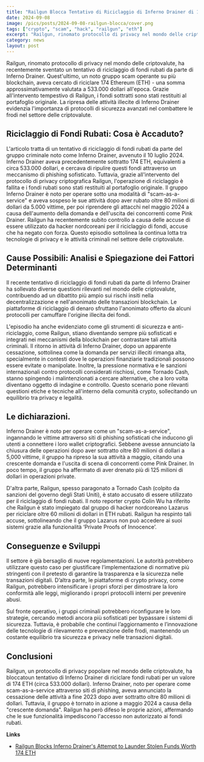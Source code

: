 ```yaml
---
title: "Railgun Blocca Tentativo di Riciclaggio di Inferno Drainer di 174 ETH."
date: 2024-09-08
image: /pics/posts/2024-09-08-railgun-blocca/cover.png
tags: ["crypto", "scam", "hack", "railgun", "eth"]
excerpt: "Railgun, rinomato protocollo di privacy nel mondo delle criptovalute, ha recentemente sventato un tentativo di riciclaggio di fondi rubati da parte di Inferno Drainer. Quest'ultimo, un noto gruppo s..."
category: news
layout: post
---
```




Railgun, rinomato protocollo di privacy nel mondo delle criptovalute, ha recentemente sventato un tentativo di riciclaggio di fondi rubati da parte di Inferno Drainer. Quest'ultimo, un noto gruppo scam operante su più blockchain, aveva cercato di riciclare 174 Ethereum (ETH) - una somma approssimativamente valutata a 533.000 dollari all'epoca. Grazie all'intervento tempestivo di Railgun, i fondi sottratti sono stati restituiti al portafoglio originale. La ripresa delle attività illecite di Inferno Drainer evidenzia l'importanza di protocolli di sicurezza avanzati nel combattere le frodi nel settore delle criptovalute.

Riciclaggio di Fondi Rubati: Cosa è Accaduto?
-----------

L'articolo tratta di un tentativo di riciclaggio di fondi rubati da parte del gruppo criminale noto come Inferno Drainer, avvenuto il 10 luglio 2024. Inferno Drainer aveva precedentemente sottratto 174 ETH, equivalenti a circa 533.000 dollari, e cercava di ripulire questi fondi attraverso un meccanismo di phishing sofisticato. Tuttavia, grazie all'intervento del protocollo di privacy criptografica Railgun, l'operazione di riciclaggio è fallita e i fondi rubati sono stati restituiti al portafoglio originale. Il gruppo Inferno Drainer è noto per operare sotto una modalità di "scam-as-a-service" e aveva sospeso le sue attività dopo aver rubato oltre 80 milioni di dollari da 5.000 vittime, per poi riprendere gli attacchi nel maggio 2024 a causa dell'aumento della domanda e dell'uscita dei concorrenti come Pink Drainer. Railgun ha recentemente subito controllo a causa delle accuse di essere utilizzato da hacker nordcoreani per il riciclaggio di fondi, accuse che ha negato con forza. Questo episodio sottolinea la continua lotta tra tecnologie di privacy e le attività criminali nel settore delle criptovalute.


Cause Possibili: Analisi e Spiegazione dei Fattori Determinanti
-----------

Il recente tentativo di riciclaggio di fondi rubati da parte di Inferno Drainer ha sollevato diverse questioni rilevanti nel mondo delle criptovalute, contribuendo ad un dibattito più ampio sui rischi insiti nella decentralizzazione e nell'anonimato delle transazioni blockchain. Le piattaforme di riciclaggio di denaro sfruttano l'anonimato offerto da alcuni protocolli per camuffare l'origine illecita dei fondi. 

L'episodio ha anche evidenziato come gli strumenti di sicurezza e anti-riciclaggio, come Railgun, stiano diventando sempre più sofisticati e integrati nei meccanismi della blockchain per contrastare tali attività criminali. Il ritorno in attività di Inferno Drainer, dopo un apparente cessazione, sottolinea come la domanda per servizi illeciti rimanga alta, specialmente in contesti dove le operazioni finanziarie tradizionali possono essere evitate o manipolate. Inoltre, la pressione normativa e le sanzioni internazionali contro protocolli considerati rischiosi, come Tornado Cash, stanno spingendo i malintenzionati a cercare alternative, che a loro volta diventano oggetto di indagine e controllo. Questo scenario pone rilevanti questioni etiche e tecniche all'interno della comunità crypto, sollecitando un equilibrio tra privacy e legalità.

Le dichiarazioni.
-----------

Inferno Drainer è noto per operare come un "scam-as-a-service", ingannando le vittime attraverso siti di phishing sofisticati che inducono gli utenti a connettere i loro wallet criptografici. Sebbene avesse annunciato la chiusura delle operazioni dopo aver sottratto oltre 80 milioni di dollari a 5,000 vittime, il gruppo ha ripreso la sua attività a maggio, citando una crescente domanda e l'uscita di scena di concorrenti come Pink Drainer. In poco tempo, il gruppo ha affermato di aver drenato più di 125 milioni di dollari in operazioni private.

D'altra parte, Railgun, spesso paragonato a Tornado Cash (colpito da sanzioni del governo degli Stati Uniti), è stato accusato di essere utilizzato per il riciclaggio di fondi rubati. Il noto reporter crypto Colin Wu ha riferito che Railgun è stato impiegato dal gruppo di hacker nordcoreano Lazarus per riciclare oltre 60 milioni di dollari in ETH rubati. Railgun ha respinto tali accuse, sottolineando che il gruppo Lazarus non può accedere ai suoi sistemi grazie alla funzionalità ‘Private Proofs of Innocence’.


Conseguenze e Sviluppi
-----------


Il settore è già bersaglio di nuove regolamentazioni. Le autorità potrebbero utilizzare questo caso per giustificare l’implementazione di normative più stringenti con il pretesto di garantire la trasparenza e la sicurezza nelle transazioni digitali. D’altra parte, le piattaforme di crypto privacy, come Railgun, potrebbero intensificare i propri sforzi per dimostrare la loro conformità alle leggi, migliorando i propri protocolli interni per prevenire abusi.

Sul fronte operativo, i gruppi criminali potrebbero riconfigurare le loro strategie, cercando metodi ancora più sofisticati per bypassare i sistemi di sicurezza. Tuttavia, è probabile che continui l’aggiornamento e l’innovazione delle tecnologie di rilevamento e prevenzione delle frodi, mantenendo un costante equilibrio tra sicurezza e privacy nelle transazioni digitali.


Conclusioni
-----------

Railgun, un protocollo di privacy popolare nel mondo delle criptovalute, ha bloccatoun tentativo di Inferno Drainer di riciclare fondi rubati per un valore di 174 ETH (circa 533.000 dollari). Inferno Drainer, noto per operare come scam-as-a-service attraverso siti di phishing, aveva annunciato la cessazione delle attività a fine 2023 dopo aver sottratto oltre 80 milioni di dollari. Tuttavia, il gruppo è tornato in azione a maggio 2024 a causa della "crescente domanda". Railgun ha però difeso le proprie azioni, affermando che le sue funzionalità impediscono l'accesso non autorizzato ai fondi rubati.



**Links**


- [Railgun Blocks Inferno Drainer's Attempt to Launder Stolen Funds Worth 174 ETH](https://cryptopotato.com/railgun-blocks-inferno-drainers-attempt-to-launder-stolen-funds-worth-174-eth/)